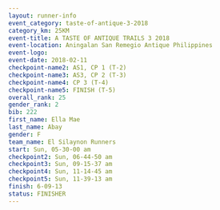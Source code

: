 ```yaml
---
layout: runner-info 
event_category: taste-of-antique-3-2018 
category_km: 25KM 
event-title: A TASTE OF ANTIQUE TRAILS 3 2018 
event-location: Aningalan San Remegio Antique Philippines 
event-logo: 
event-date: 2018-02-11 
checkpoint-name2: AS1, CP 1 (T-2) 
checkpoint-name3: AS3, CP 2 (T-3) 
checkpoint-name4: CP 3 (T-4) 
checkpoint-name5: FINISH (T-5) 
overall_rank: 25
gender_rank: 2
bib: 222
first_name: Ella Mae
last_name: Abay
gender: F
team_name: El Silaynon Runners
start: Sun, 05-30-00 am
checkpoint2: Sun, 06-44-50 am
checkpoint3: Sun, 09-15-37 am
checkpoint4: Sun, 11-14-45 am
checkpoint5: Sun, 11-39-13 am
finish: 6-09-13
status: FINISHER
---
```

